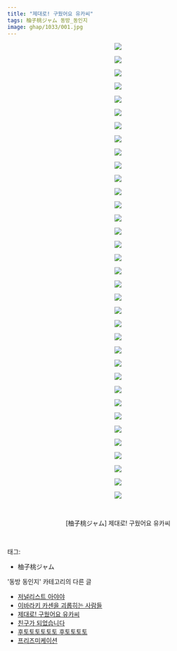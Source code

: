```yaml
---
title: "제대로! 구웠어요 유카씨"
tags: 柚子桃ジャム 동방_동인지
image: ghap/1033/001.jpg
---
```

<div class="article">
<p style="text-align: center; clear: none; float: none;"><img src="{{ site.nasurl }}/ghap/1033/001.jpg"/></p>
<p style="text-align: center; clear: none; float: none;"><img src="{{ site.nasurl }}/ghap/1033/002.jpg"/></p>
<p style="text-align: center; clear: none; float: none;"><img src="{{ site.nasurl }}/ghap/1033/003.jpg"/></p>
<p style="text-align: center; clear: none; float: none;"><img src="{{ site.nasurl }}/ghap/1033/004.jpg"/></p>
<p style="text-align: center; clear: none; float: none;"><img src="{{ site.nasurl }}/ghap/1033/005.jpg"/></p>
<p style="text-align: center; clear: none; float: none;"><img src="{{ site.nasurl }}/ghap/1033/006.jpg"/></p>
<p style="text-align: center; clear: none; float: none;"><img src="{{ site.nasurl }}/ghap/1033/007.jpg"/></p>
<p style="text-align: center; clear: none; float: none;"><img src="{{ site.nasurl }}/ghap/1033/008.jpg"/></p>
<p style="text-align: center; clear: none; float: none;"><img src="{{ site.nasurl }}/ghap/1033/009.jpg"/></p>
<p style="text-align: center; clear: none; float: none;"><img src="{{ site.nasurl }}/ghap/1033/010.jpg"/></p>
<p style="text-align: center; clear: none; float: none;"><img src="{{ site.nasurl }}/ghap/1033/011.jpg"/></p>
<p style="text-align: center; clear: none; float: none;"><img src="{{ site.nasurl }}/ghap/1033/012.jpg"/></p>
<p style="text-align: center; clear: none; float: none;"><img src="{{ site.nasurl }}/ghap/1033/013.jpg"/></p>
<p style="text-align: center; clear: none; float: none;"><img src="{{ site.nasurl }}/ghap/1033/014.jpg"/></p>
<p style="text-align: center; clear: none; float: none;"><img src="{{ site.nasurl }}/ghap/1033/015.jpg"/></p>
<p style="text-align: center; clear: none; float: none;"><img src="{{ site.nasurl }}/ghap/1033/016.jpg"/></p>
<p style="text-align: center; clear: none; float: none;"><img src="{{ site.nasurl }}/ghap/1033/017.jpg"/></p>
<p style="text-align: center; clear: none; float: none;"><img src="{{ site.nasurl }}/ghap/1033/018.jpg"/></p>
<p style="text-align: center; clear: none; float: none;"><img src="{{ site.nasurl }}/ghap/1033/019.jpg"/></p>
<p style="text-align: center; clear: none; float: none;"><img src="{{ site.nasurl }}/ghap/1033/020.jpg"/></p>
<p style="text-align: center; clear: none; float: none;"><img src="{{ site.nasurl }}/ghap/1033/021.jpg"/></p>
<p style="text-align: center; clear: none; float: none;"><img src="{{ site.nasurl }}/ghap/1033/022.jpg"/></p>
<p style="text-align: center; clear: none; float: none;"><img src="{{ site.nasurl }}/ghap/1033/023.jpg"/></p>
<p style="text-align: center; clear: none; float: none;"><img src="{{ site.nasurl }}/ghap/1033/024.jpg"/></p>
<p style="text-align: center; clear: none; float: none;"><img src="{{ site.nasurl }}/ghap/1033/025.jpg"/></p>
<p style="text-align: center; clear: none; float: none;"><img src="{{ site.nasurl }}/ghap/1033/026.jpg"/></p>
<p style="text-align: center; clear: none; float: none;"><img src="{{ site.nasurl }}/ghap/1033/027.jpg"/></p>
<p style="text-align: center; clear: none; float: none;"><img src="{{ site.nasurl }}/ghap/1033/028.jpg"/></p>
<p style="text-align: center; clear: none; float: none;"><img src="{{ site.nasurl }}/ghap/1033/029.jpg"/></p>
<p style="text-align: center; clear: none; float: none;"><img src="{{ site.nasurl }}/ghap/1033/030.jpg"/></p>
<p style="text-align: center; clear: none; float: none;"><img src="{{ site.nasurl }}/ghap/1033/031.jpg"/></p>
<p style="text-align: center; clear: none; float: none;"><img src="{{ site.nasurl }}/ghap/1033/032.jpg"/></p>
<p style="text-align: center; clear: none; float: none;"><img src="{{ site.nasurl }}/ghap/1033/033.jpg"/></p>
<p style="text-align: center; clear: none; float: none;"><img src="{{ site.nasurl }}/ghap/1033/034.jpg"/></p>
<p style="text-align: center; clear: none; float: none;"><img src="{{ site.nasurl }}/ghap/1033/035.jpg"/></p>
<p style="text-align: center; clear: none; float: none;"><br/></p>
<p style="text-align: center; clear: none; float: none;">[柚子桃ジャム] 제대로! 구웠어요 유카씨</p>
<p><br/></p>
</div><div class="tagTrail">
<p>태그: </p>
<ul>
<li>柚子桃ジャム</li>
</ul>
</div><div class="another">
<p>'동방 동인지' 카테고리의 다른 글</p>
<ul>
<li><a href="/2016-07-23-ghap_1035">저널리스트 아야야</a></li>
<li><a href="/2016-07-23-ghap_1034">이바라키 카센을 괴롭히는 사람들</a></li>
<li><a href="/2016-07-23-ghap_1033">제대로! 구웠어요 유카씨</a></li>
<li><a href="/2016-07-23-ghap_1026">친구가 되었습니다</a></li>
<li><a href="/2016-07-23-ghap_1025">후토토토토토토 후토토토토</a></li>
<li><a href="/2016-07-23-ghap_1024">프리즈미케이션</a></li>
</ul>
</div><div class="cb_module cb_fluid">
<div class="cb_wrt cb_profile">
</div><!-- commentList close -->
</div>
<br/>
<p id="refer"></p>
<br/>
